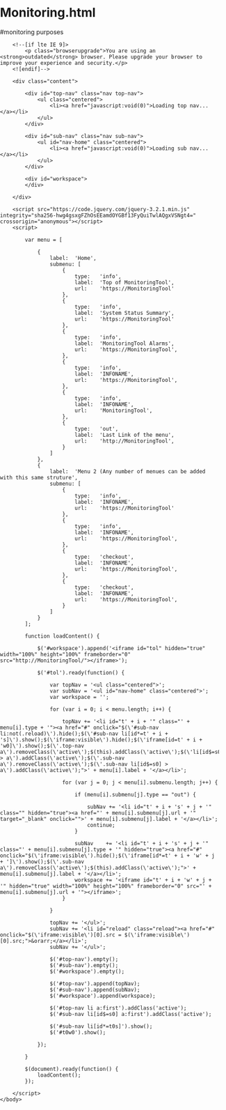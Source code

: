 # Monitoring.html
#monitoring purposes 
<!DOCTYPE html>
<html lang="en">
	<head>
		<meta charset="utf-8">
		<meta http-equiv="x-ua-compatible" content="ie=edge">
		<meta name="description" content="">
		<meta name="viewport" content="width=device-width, initial-scale=1">
		<title>MonitoringTool Production Monitoring</title>
		<link rel="shortcut icon" type="image/x-icon" href="favicon.ico" />
		<link rel="stylesheet" href="https://cdnjs.cloudflare.com/ajax/libs/normalize/7.0.0/normalize.min.css">
		<style>
			html, body { margin:0; padding:0; height:100%; }
			li { display:inline-block; margin-left:1em; margin-rigth:1em; }
			iframe { width:100%; height:103%; }
			#workspace { width:100%; height:885px; }
			.nav { padding:1px; line-height:0em; }
			.centered { text-align:center; }
			.top-nav { line-height:0em; background:whitesmoke; }
			.top-nav .active { padding:9px; background:gainsboro; }
			.sub-nav { line-height:0em; background:gainsboro; }
			.sub-nav .active { padding:9px; background:white; }
			.sub-nav .checkout .active { padding:9px; background:#00FFFF; }
		</style>
	</head>
	<body>
	
		<!--[if lte IE 9]>
			<p class="browserupgrade">You are using an <strong>outdated</strong> browser. Please upgrade your browser to improve your experience and security.</p>
		<![endif]-->
		
		<div class="content">
		
			<div id="top-nav" class="nav top-nav">
				<ul class="centered">
					<li><a href="javascript:void(0)">Loading top nav...</a></li>
				</ul>
			</div>
			
			<div id="sub-nav" class="nav sub-nav">
				<ul id="nav-home" class="centered">
					<li><a href="javascript:void(0)">Loading sub nav...</a></li>
				</ul>
			</div>
			
			<div id="workspace">
			</div>
		
		</div>
		
		<script src="https://code.jquery.com/jquery-3.2.1.min.js" integrity="sha256-hwg4gsxgFZhOsEEamdOYGBf13FyQuiTwlAQgxVSNgt4=" crossorigin="anonymous"></script>
		<script>
			
			var menu = [

				{
					label:  'Home',
					submenu: [
						{
							type:   'info',
							label:  'Top of MonitoringTool',
							url:    'https://MonitoringTool'
						},
						{
							type:   'info',
							label:  'System Status Summary',
							url:    'https://MonitoringTool'
						},
						{
							type:   'info',
							label:  'MonitoringTool Alarms',
							url:    'https://MonitoringTool',
						},
						{
							type:   'info',
							label:  'INFONAME',
							url:    'https://MonitoringTool',
						},
						{
							type:   'info',
							label:  'INFONAME',
							url:    'MonitoringTool',
						},
						{
							type:   'out',
							label:  'Last Link of the menu',
							url:    'http://MonitoringTool',
						}
					]
				},
				{
					label:  'Menu 2 (Any number of menues can be added with this same struture',
					submenu: [
						{
							type:   'info',
							label:  'INFONAME',
							url:    'https://MonitoringTool'
						},
						{
							type:   'info',
							label:  'INFONAME',
							url:    'https://MonitoringTool',
						},
						{
							type:   'checkout',
							label:  'INFONAME',
							url:    'https://MonitoringTool',
						},
						{
							type:   'checkout',
							label:  'INFONAME',
							url:    'https://MonitoringTool',
						}
					]
				}
			];

			function loadContent() {
				
				$('#workspace').append('<iframe id="tol" hidden="true" width="100%" height="100%" frameborder="0" src="http://MonitoringTool/"></iframe>');
				
				$('#tol').ready(function() {
					
					var topNav = '<ul class="centered">';
					var subNav = '<ul id="nav-home" class="centered">';
					var workspace = '';
					
					for (var i = 0; i < menu.length; i++) {
						
						topNav += '<li id="t' + i + '" class="' + menu[i].type + '"><a href="#" onclick="$(\'#sub-nav li:not(.reload)\').hide();$(\'#sub-nav li[id*=t' + i + 's]\').show();$(\'iframe:visible\').hide();$(\'iframe[id=t' + i + 'w0]\').show();$(\'.top-nav a\').removeClass(\'active\');$(this).addClass(\'active\');$(\'li[id$=s0] > a\').addClass(\'active\');$(\'.sub-nav a\').removeClass(\'active\');$(\'.sub-nav li[id$=s0] > a\').addClass(\'active\');">' + menu[i].label + '</a></li>';
						
						for (var j = 0; j < menu[i].submenu.length; j++) {
						
							if (menu[i].submenu[j].type == "out") {
							
								subNav += '<li id="t' + i + 's' + j + '" class="" hidden="true"><a href="' + menu[i].submenu[j].url + '" target="_blank" onclick="">' + menu[i].submenu[j].label + '</a></li>';
								continue;
							}
							
							subNav    += '<li id="t' + i + 's' + j + '" class="' + menu[i].submenu[j].type + '" hidden="true"><a href="#" onclick="$(\'iframe:visible\').hide();$(\'iframe[id*=t' + i + 'w' + j + ']\').show();$(\'.sub-nav a\').removeClass(\'active\');$(this).addClass(\'active\');">' + menu[i].submenu[j].label + '</a></li>';
							workspace += '<iframe id="t' + i + 'w' + j + '" hidden="true" width="100%" height="100%" frameborder="0" src="' + menu[i].submenu[j].url + '"></iframe>';
						}
						
					}
					
					topNav += '</ul>';
					subNav += '<li id="reload" class="reload"><a href="#" onclick="$(\'iframe:visible\')[0].src = $(\'iframe:visible\')[0].src;">&orarr;</a></li>';
					subNav += '</ul>';
					
					$('#top-nav').empty();
					$('#sub-nav').empty();
					$('#workspace').empty();
					
					$('#top-nav').append(topNav);
					$('#sub-nav').append(subNav);
					$('#workspace').append(workspace);
					
					$('#top-nav li a:first').addClass('active');
					$('#sub-nav li[id$=s0] a:first').addClass('active');
					
					$('#sub-nav li[id*=t0s]').show();
					$('#t0w0').show();
					
				});
				
			}
			
			$(document).ready(function() {
				loadContent();
			});
			
		</script>
	</body>
	
</html>

